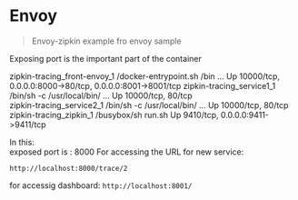 # Envoy

> Envoy-zipkin example fro envoy sample 

Exposing port is the important part of the container 

zipkin-tracing_front-envoy_1   /docker-entrypoint.sh /bin ...   Up      10000/tcp, 0.0.0.0:8000->80/tcp, 0.0.0.0:8001->8001/tcp
zipkin-tracing_service1_1      /bin/sh -c /usr/local/bin/ ...   Up      10000/tcp, 80/tcp                                      
zipkin-tracing_service2_1      /bin/sh -c /usr/local/bin/ ...   Up      10000/tcp, 80/tcp                                      
zipkin-tracing_zipkin_1        /busybox/sh run.sh               Up      9410/tcp, 0.0.0.0:9411->9411/tcp

In this:    
       exposed port is : 8000
 For accessing the URL for new service:       

`http://localhost:8000/trace/2`

for accessig dashboard:
`http://localhost:8001/`